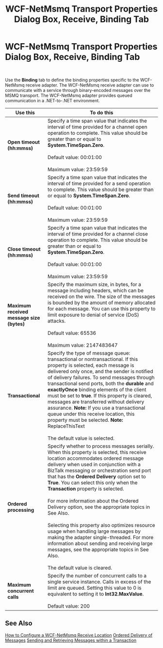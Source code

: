 ﻿---
title: WCF-NetMsmq Transport Properties Dialog Box, Receive, Binding Tab
TOCTitle: WCF-NetMsmq Transport Properties Dialog Box, Receive, Binding Tab
ms:assetid: 183a2a54-ddde-44b1-891b-76a30eb21146
ms:mtpsurl: https://msdn.microsoft.com/library/Bb245972(v=BTS.80)
ms:contentKeyID: 51526466
ms.date: 08/30/2017
mtps_version: v=BTS.80
f1_keywords:
- bts10.adapters.wcf-netmsmq.transport.receive.binding
---

# WCF-NetMsmq Transport Properties Dialog Box, Receive, Binding Tab

 

Use the **Binding** tab to define the binding properties specific to the WCF-NetMsmq receive adapter. The WCF-NetMsmq receive adapter can use to communicate with a service through binary-encoded messages over the MSMQ transport. The WCF-NetMsmq adapter provides queued communication in a .NET-to-.NET environment.

<table>
<thead>
<tr class="header">
<th>Use this</th>
<th>To do this</th>
</tr>
</thead>
<tbody>
<tr class="odd">
<td><strong>Open timeout (hh:mmss)</strong></td>
<td>Specify a time span value that indicates the interval of time provided for a channel open operation to complete. This value should be greater than or equal to <strong>System.TimeSpan.Zero</strong>.<br />
<br />
Default value: 00:01:00<br />
<br />
Maximum value: 23:59:59</td>
</tr>
<tr class="even">
<td><strong>Send timeout (hh:mmss)</strong></td>
<td>Specify a time span value that indicates the interval of time provided for a send operation to complete. This value should be greater than or equal to <strong>System.TimeSpan.Zero</strong>.<br />
<br />
Default value: 00:01:00<br />
<br />
Maximum value: 23:59:59</td>
</tr>
<tr class="odd">
<td><strong>Close timeout (hh:mmss)</strong></td>
<td>Specify a time span value that indicates the interval of time provided for a channel close operation to complete. This value should be greater than or equal to <strong>System.TimeSpan.Zero</strong>.<br />
<br />
Default value: 00:01:00<br />
<br />
Maximum value: 23:59:59</td>
</tr>
<tr class="even">
<td><strong>Maximum received message size (bytes)</strong></td>
<td>Specify the maximum size, in bytes, for a message including headers, which can be received on the wire. The size of the messages is bounded by the amount of memory allocated for each message. You can use this property to limit exposure to denial of service (DoS) attacks.<br />
<br />
Default value: 65536<br />
<br />
Maximum value: 2147483647</td>
</tr>
<tr class="odd">
<td><strong>Transactional</strong></td>
<td>Specify the type of message queue: transactional or nontransactional. If this property is selected, each message is delivered only once, and the sender is notified of delivery failures. To send messages through transactional send ports, both the <strong>durable</strong> and <strong>exactlyOnce</strong> binding elements of the client must be set to <strong>true</strong>. If this property is cleared, messages are transferred without delivery assurance. <strong>Note:</strong> If you use a transactional queue under this receive location, this property must be selected. <strong>Note:</strong> ReplaceThisText<br />
<br />
The default value is selected.</td>
</tr>
<tr class="even">
<td><strong>Ordered processing</strong></td>
<td>Specify whether to process messages serially. When this property is selected, this receive location accommodates ordered message delivery when used in conjunction with a BizTalk messaging or orchestration send port that has the <strong>Ordered Delivery</strong> option set to <strong>True</strong>. You can select this only when the <strong>Transaction</strong> property is selected.<br />
<br />
For more information about the Ordered Delivery option, see the appropriate topics in See Also.<br />
<br />
Selecting this property also optimizes resource usage when handling large messages by making the adapter single-threaded. For more information about sending and receiving large messages, see the appropriate topics in See Also.<br />
<br />
The default value is cleared.</td>
</tr>
<tr class="odd">
<td><strong>Maximum concurrent calls</strong></td>
<td>Specify the number of concurrent calls to a single service instance. Calls in excess of the limit are queued. Setting this value to 0 is equivalent to setting it to <strong>Int32.MaxValue</strong>.<br />
<br />
Default value: 200</td>
</tr>
</tbody>
</table>


## See Also

[How to Configure a WCF-NetMsmq Receive Location](https://msdn.microsoft.com/library/bb259976\(v=bts.80\))
[Ordered Delivery of Messages](https://msdn.microsoft.com/library/aa559637\(v=bts.80\))
[Sending and Retrieving Messages within a Transaction](https://go.microsoft.com/fwlink/?linkid=75752)

